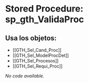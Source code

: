 # Stored Procedure: sp_gth_ValidaProc

## Usa los objetos:
- [[GTH_Sel_Cand_Proc]]
- [[GTH_Sel_ModelProcDet]]
- [[GTH_Sel_Procesos]]
- [[GTH_Sel_Requi_Proc]]

*No code available.*

